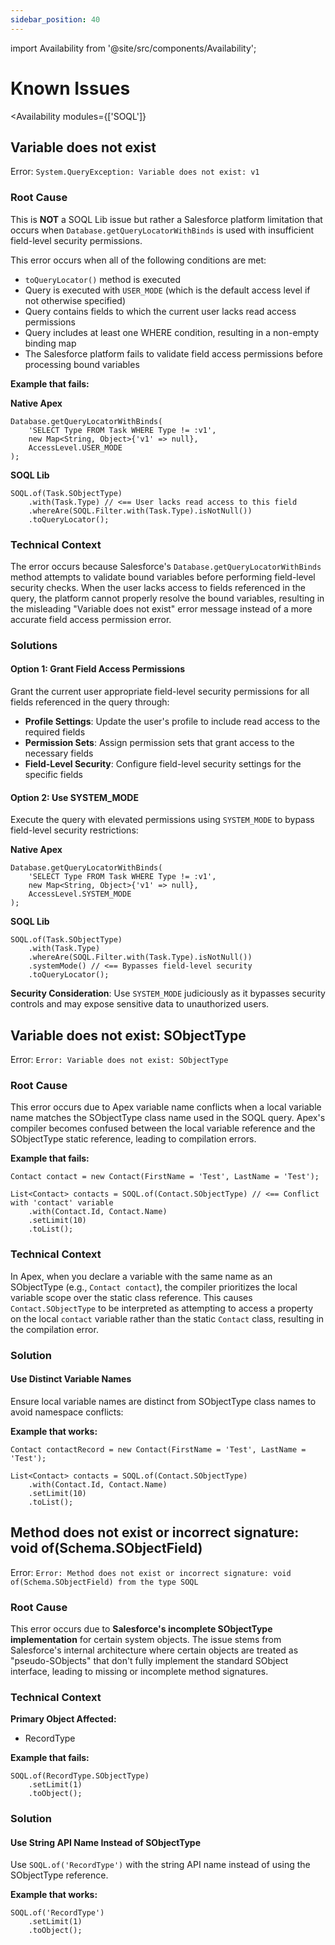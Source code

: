 ```yaml
---
sidebar_position: 40
---
```


import Availability from '@site/src/components/Availability';

# Known Issues

<Availability
  modules={['SOQL']}
></Availability>

## Variable does not exist

Error: `System.QueryException: Variable does not exist: v1`

### Root Cause

This is **NOT** a SOQL Lib issue but rather a Salesforce platform limitation that occurs when `Database.getQueryLocatorWithBinds` is used with insufficient field-level security permissions.

This error occurs when all of the following conditions are met:
- `toQueryLocator()` method is executed
- Query is executed with `USER_MODE` (which is the default access level if not otherwise specified)
- Query contains fields to which the current user lacks read access permissions
- Query includes at least one WHERE condition, resulting in a non-empty binding map
- The Salesforce platform fails to validate field access permissions before processing bound variables

**Example that fails:**

**Native Apex**

```apex
Database.getQueryLocatorWithBinds(
    'SELECT Type FROM Task WHERE Type != :v1', 
    new Map<String, Object>{'v1' => null}, 
    AccessLevel.USER_MODE
);
```

**SOQL Lib**

```apex
SOQL.of(Task.SObjectType)
    .with(Task.Type) // <== User lacks read access to this field
    .whereAre(SOQL.Filter.with(Task.Type).isNotNull())
    .toQueryLocator();
```

### Technical Context

The error occurs because Salesforce's `Database.getQueryLocatorWithBinds` method attempts to validate bound variables before performing field-level security checks. When the user lacks access to fields referenced in the query, the platform cannot properly resolve the bound variables, resulting in the misleading "Variable does not exist" error message instead of a more accurate field access permission error.

### Solutions

#### Option 1: Grant Field Access Permissions

Grant the current user appropriate field-level security permissions for all fields referenced in the query through:

- **Profile Settings**: Update the user's profile to include read access to the required fields
- **Permission Sets**: Assign permission sets that grant access to the necessary fields
- **Field-Level Security**: Configure field-level security settings for the specific fields

#### Option 2: Use SYSTEM_MODE

Execute the query with elevated permissions using `SYSTEM_MODE` to bypass field-level security restrictions:

**Native Apex**

```apex
Database.getQueryLocatorWithBinds(
    'SELECT Type FROM Task WHERE Type != :v1', 
    new Map<String, Object>{'v1' => null}, 
    AccessLevel.SYSTEM_MODE
);
```

**SOQL Lib**

```apex
SOQL.of(Task.SObjectType)
    .with(Task.Type) 
    .whereAre(SOQL.Filter.with(Task.Type).isNotNull())
    .systemMode() // <== Bypasses field-level security
    .toQueryLocator();
```

**Security Consideration**: Use `SYSTEM_MODE` judiciously as it bypasses security controls and may expose sensitive data to unauthorized users.

## Variable does not exist: SObjectType

Error: `Error: Variable does not exist: SObjectType`

### Root Cause

This error occurs due to Apex variable name conflicts when a local variable name matches the SObjectType class name used in the SOQL query. Apex's compiler becomes confused between the local variable reference and the SObjectType static reference, leading to compilation errors.

**Example that fails:**

```apex
Contact contact = new Contact(FirstName = 'Test', LastName = 'Test');

List<Contact> contacts = SOQL.of(Contact.SObjectType) // <== Conflict with 'contact' variable
    .with(Contact.Id, Contact.Name)
    .setLimit(10)
    .toList();
```

### Technical Context

In Apex, when you declare a variable with the same name as an SObjectType (e.g., `Contact contact`), the compiler prioritizes the local variable scope over the static class reference. This causes `Contact.SObjectType` to be interpreted as attempting to access a property on the local `contact` variable rather than the static `Contact` class, resulting in the compilation error.

### Solution

#### Use Distinct Variable Names

Ensure local variable names are distinct from SObjectType class names to avoid namespace conflicts:

**Example that works:**

```apex
Contact contactRecord = new Contact(FirstName = 'Test', LastName = 'Test');

List<Contact> contacts = SOQL.of(Contact.SObjectType)
    .with(Contact.Id, Contact.Name)
    .setLimit(10)
    .toList();
```

## Method does not exist or incorrect signature: void of(Schema.SObjectField)

Error: `Error: Method does not exist or incorrect signature: void of(Schema.SObjectField) from the type SOQL`

### Root Cause

This error occurs due to **Salesforce's incomplete SObjectType implementation** for certain system objects. The issue stems from Salesforce's internal architecture where certain objects are treated as "pseudo-SObjects" that don't fully implement the standard SObject interface, leading to missing or incomplete method signatures.

### Technical Context

**Primary Object Affected:**

- RecordType

**Example that fails:**

```apex
SOQL.of(RecordType.SObjectType)
    .setLimit(1)
    .toObject();
```

### Solution

#### Use String API Name Instead of SObjectType

Use `SOQL.of('RecordType')` with the string API name instead of using the SObjectType reference.

**Example that works:**

```apex
SOQL.of('RecordType')
    .setLimit(1)
    .toObject();
```